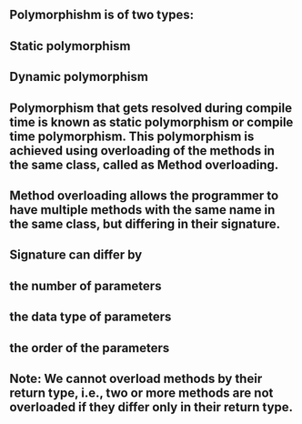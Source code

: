 ## Polymorphishm is of two types:

## Static polymorphism

## Dynamic polymorphism

## Polymorphism that gets resolved during compile time is known as static polymorphism or compile time polymorphism. This polymorphism is achieved using overloading of the methods in the same class, called as Method overloading.

## Method overloading allows the programmer to have multiple methods with the same name in the same class, but differing in their signature.

## Signature can differ by

## the number of parameters

## the data type of parameters

## the order of the parameters

## Note: We cannot overload methods by their return type, i.e., two or more methods are not overloaded if they differ only in their return type.